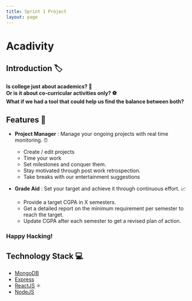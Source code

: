 ```yaml
---
title: Sprint 1 Project
layout: page
---
```


# Acadivity

## Introduction :label:

#### Is college just about academics? :book: <br> Or is it about co-curricular activities only? ⚽<br> What if we had a tool that could help us find the balance between both? <br>

## Features :round_pushpin:

- <strong>Project Manager</strong> : Manage your ongoing projects with real time monitoring. :alarm_clock:

  - Create / edit projects
  - Time your work
  - Set milestones and conquer them.
  - Stay motivated through post work retrospection.
  - Take breaks with our entertainment suggestions

- <strong>Grade Aid</strong> : Set your target and achieve it through continuous effort. :chart_with_upwards_trend:
  - Provide a target CGPA in X semesters.
  - Get a detailed report on the minimum requirement per semester to reach the target.
  - Update CGPA after each semester to get a revised plan of action.

### Happy Hacking!

## Technology Stack :computer:

- [MongoDB](https://docs.mongodb.com/)
- [Express](https://expressjs.com/)
- [ReactJS](https://reactjs.org/) ⚛️
- [NodeJS](https://nodejs.org/en/)
